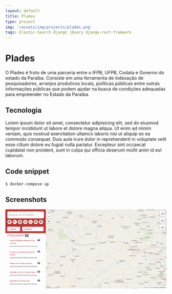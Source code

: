 ```yaml
---
layout: default
title: Plades
type: project
img: '/assets/img/projects/plades.png'
tags: Elastic-Search Django jQuery django-rest-framwork
---
```


# Plades
O Plades é fruto de uma parceria entre o IFPB, UFPB, Codata e Governo do estado da Paraíba.
Consiste em uma ferramenta de indexação de pesquisadores, arranjos produtivos locais, políticas públicas entre outras informações públicas que podem ajudar na busca de condições adequadas para empreender no Estado da Paraíba.

## Tecnologia

Lorem ipsum dolor sit amet, consectetur adipisicing elit, sed do eiusmod tempor incididunt ut labore et dolore magna aliqua. Ut enim ad minim veniam, quis nostrud exercitation ullamco laboris nisi ut aliquip ex ea commodo consequat. Duis aute irure dolor in reprehenderit in voluptate velit esse cillum dolore eu fugiat nulla pariatur. Excepteur sint occaecat cupidatat non proident, sunt in culpa qui officia deserunt mollit anim id est laborum.

## Code snippet

```
$ docker-compose up
```

## Screenshots

![saber](/assets/img/projects/plades.png)
